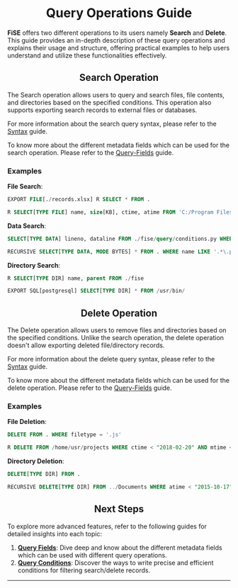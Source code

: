 <h1 align=center>Query Operations Guide</h1>

**FiSE** offers two different operations to its users namely **Search** and **Delete**. This guide provides an in-depth description of these query operations and explains their usage and structure, offering practical examples to help users understand and utilize these functionalities effectively.

<h2 align=center>Search Operation</h2>

The Search operation allows users to query and search files, file contents, and directories based on the specified conditions. This operation also supports exporting search records to external files or databases.

For more information about the search query syntax, please refer to  the [Syntax](./syntax.md#1-search-query-syntax) guide.

To know more about the different metadata fields which can be used for the search operation. Please refer to the [Query-Fields](./query-fields.md) guide.

### Examples

**File Search**:

```SQL
EXPORT FILE[./records.xlsx] R SELECT * FROM .
```

```SQL
R SELECT[TYPE FILE] name, size[KB], ctime, atime FROM 'C:/Program Files' WHERE name LIKE 'Python310'
```

**Data Search**:

```SQL
SELECT[TYPE DATA] lineno, dataline FROM ./fise/query/conditions.py WHERE dataline LIKE '.*fiSE.*' AND lineno BETWEEN (1, 100) 
```

```SQL
RECURSIVE SELECT[TYPE DATA, MODE BYTES] * FROM . WHERE name LIKE '.*\.py'
```

**Directory Search**:

```SQL
R SELECT[TYPE DIR] name, parent FROM ./fise
```

```SQL
EXPORT SQL[postgresql] SELECT[TYPE DIR] * FROM /usr/bin/
```

<h2 align=center>Delete Operation</h2>

The Delete operation allows users to remove files and directories based on the specified conditions. Unlike the search operation, the delete operation doesn't allow exporting deleted file/directory records.

For more information about the delete query syntax, please refer to the [Syntax](./syntax.md#2-delete-query-syntax) guide.

To know more about the different metadata fields which can be used for the delete operation. Please refer to the [Query-Fields](./query-fields.md) guide.

### Examples

**File Deletion**:

```SQL
DELETE FROM . WHERE filetype = '.js'
```

```SQL
R DELETE FROM /home/usr/projects WHERE ctime < "2018-02-20" AND mtime < "2019-09-28"
```

**Directory Deletion**:

```SQL
DELETE[TYPE DIR] FROM .
```

```SQL
RECURSIVE DELETE[TYPE DIR] FROM ../Documents WHERE atime < "2015-10-17"
```

<h2 align=center>Next Steps</h2>

To explore more advanced features, refer to the following guides for detailed insights into each topic:

1. **[Query Fields](./query-fields.md)**: Dive deep and know about the different metadata fields which can be used with different query operations.
2. **[Query Conditions](./query-conditions.md)**: Discover the ways to write precise and efficient conditions for filtering search/delete records.

---
